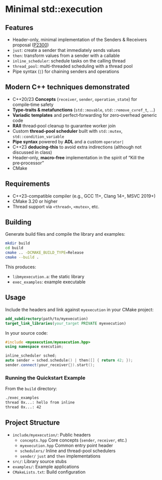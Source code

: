 # Minimal std::execution

## Features

- Header-only, minimal implementation of the Senders & Receivers proposal ([P2300](https://www.open-std.org/jtc1/sc22/wg21/docs/papers/2024/p2300r10.html#spec-execution.get_scheduler))
- `just`: create a sender that immediately sends values
- `then`: transform values from a sender with a callable
- `inline_scheduler`: schedule tasks on the calling thread
- `thread_pool`: multi-threaded scheduling with a thread pool
- Pipe syntax (`|`) for chaining senders and operations

## Modern C++ techniques demonstrated

- C++20/23 **Concepts** (`receiver`, `sender`, `operation_state`) for compile‑time safety
- **Type‑traits & metafunctions** (`std::movable`, `std::remove_cvref_t`, …)
- **Variadic templates** and perfect‑forwarding for zero‑overhead generic code
- **RAII** thread‑pool cleanup to guarantee worker join
- Custom **thread‑pool scheduler** built with `std::mutex`, `std::condition_variable`
- **Pipe syntax** powered by **ADL** and a custom `operator|`
- C++23 **deducing‑this** to avoid extra indirections (although not discussed in class)
- Header‑only, **macro‑free** implementation in the spirit of “Kill the pre‑processor”
- CMake

## Requirements

- C++23-compatible compiler (e.g., GCC 11+, Clang 14+, MSVC 2019+)
- CMake 3.20 or higher
- Thread support via `<thread>`, `<mutex>`, etc.

## Building

Generate build files and compile the library and examples:

```bash
mkdir build
cd build
cmake .. -DCMAKE_BUILD_TYPE=Release
cmake --build .
```

This produces:

- `libmyexecution.a`: the static library
- `exec_examples`: example executable

## Usage

Include the headers and link against `myexecution` in your CMake project:

```cmake
add_subdirectory(path/to/myexecution)
target_link_libraries(your_target PRIVATE myexecution)
```

In your source code:

```c++
#include <myexecution/myexecution.hpp>
using namespace execution;

inline_scheduler sched;
auto sender = sched.schedule() | then([] { return 42; });
sender.connect(your_receiver{}).start();

```

### Running the Quickstart Example

From the `build` directory:

```bash
./exec_examples
thread 0x...: hello from inline
thread 0x...: 42
```

## Project Structure

- `include/myexecution/`: Public headers
  - `concepts.hpp` Core concepts (`sender`, `receiver`, etc.)
  - `myexecution.hpp` Common entry point header
  - `schedulers/` Inline and thread-pool schedulers
  - `sender/` `just` and `then` implementations
- `src/`: Library source stubs
- `examples/`: Example applications
- `CMakeLists.txt`: Build configuration
